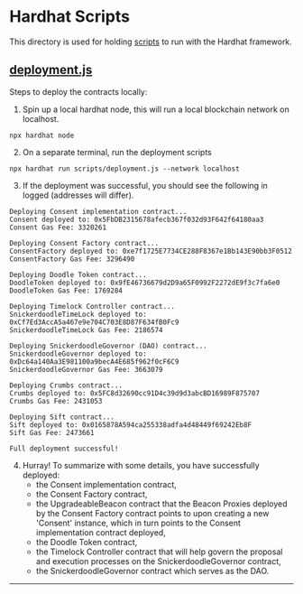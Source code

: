 # Hardhat Scripts

This directory is used for holding [scripts](https://hardhat.org/hardhat-runner/docs/advanced/scripts#standalone-scripts-using-hardhat-as-a-library) to run with the Hardhat framework.

## [deployment.js](/packages/contracts/scripts/deployment.js)

Steps to deploy the contracts locally:

1. Spin up a local hardhat node, this will run a local blockchain network on localhost.

```shell
npx hardhat node
```

2. On a separate terminal, run the deployment scripts

```shell
npx hardhat run scripts/deployment.js --network localhost
```

3. If the deployment was successful, you should see the following in logged (addresses will differ).

```shell
Deploying Consent implementation contract...
Consent deployed to: 0x5FbDB2315678afecb367f032d93F642f64180aa3
Consent Gas Fee: 3320261

Deploying Consent Factory contract...
ConsentFactory deployed to: 0xe7f1725E7734CE288F8367e1Bb143E90bb3F0512
ConsentFactory Gas Fee: 3296490

Deploying Doodle Token contract...
DoodleToken deployed to: 0x9fE46736679d2D9a65F0992F2272dE9f3c7fa6e0
DoodleToken Gas Fee: 1769284

Deploying Timelock Controller contract...
SnickerdoodleTimeLock deployed to: 0xCf7Ed3AccA5a467e9e704C703E8D87F634fB0Fc9
SnickerdoodleTimeLock Gas Fee: 2186574

Deploying SnickerdoodleGovernor (DAO) contract...
SnickerdoodleGovernor deployed to: 0xDc64a140Aa3E981100a9becA4E685f962f0cF6C9
SnickerdoodleGovernor Gas Fee: 3663079

Deploying Crumbs contract...
Crumbs deployed to: 0x5FC8d32690cc91D4c39d9d3abcBD16989F875707
Crumbs Gas Fee: 2431053

Deploying Sift contract...
Sift deployed to: 0x0165878A594ca255338adfa4d48449f69242Eb8F
Sift Gas Fee: 2473661

Full deployment successful!
```

4. Hurray! To summarize with some details, you have successfully deployed:
   - the Consent implementation contract,
   - the Consent Factory contract,
   - the UpgradeableBeacon contract that the Beacon Proxies deployed by the Consent Factory contract points to upon creating a new 'Consent' instance, which in turn points to the Consent implementation contract deployed,
   - the Doodle Token contract,
   - the Timelock Controller contract that will help govern the proposal and execution processes on the SnickerdoodleGovernor contract,
   - the SnickerdoodleGovernor contract which serves as the DAO.

---
